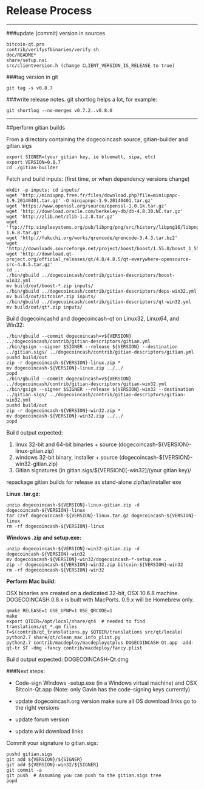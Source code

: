 Release Process
====================

* * *

###update (commit) version in sources


	bitcoin-qt.pro
	contrib/verifysfbinaries/verify.sh
	doc/README*
	share/setup.nsi
	src/clientversion.h (change CLIENT_VERSION_IS_RELEASE to true)

###tag version in git

	git tag -s v0.8.7

###write release notes. git shortlog helps a lot, for example:

	git shortlog --no-merges v0.7.2..v0.8.0

* * *

##perform gitian builds

 From a directory containing the dogecoincash source, gitian-builder and gitian.sigs
  
	export SIGNER=(your gitian key, ie bluematt, sipa, etc)
	export VERSION=0.8.7
	cd ./gitian-builder

 Fetch and build inputs: (first time, or when dependency versions change)

	mkdir -p inputs; cd inputs/
	wget 'http://miniupnp.free.fr/files/download.php?file=miniupnpc-1.9.20140401.tar.gz' -O miniupnpc-1.9.20140401.tar.gz'
	wget 'https://www.openssl.org/source/openssl-1.0.1k.tar.gz'
	wget 'http://download.oracle.com/berkeley-db/db-4.8.30.NC.tar.gz'
	wget 'http://zlib.net/zlib-1.2.8.tar.gz'
	wget 'ftp://ftp.simplesystems.org/pub/libpng/png/src/history/libpng16/libpng-1.6.8.tar.gz'
	wget 'http://fukuchi.org/works/qrencode/qrencode-3.4.3.tar.bz2'
	wget 'http://downloads.sourceforge.net/project/boost/boost/1.55.0/boost_1_55_0.tar.bz2'
	wget 'http://download.qt-project.org/official_releases/qt/4.8/4.8.5/qt-everywhere-opensource-src-4.8.5.tar.gz'
	cd ..
	./bin/gbuild ../dogecoincash/contrib/gitian-descriptors/boost-win32.yml
	mv build/out/boost-*.zip inputs/
	./bin/gbuild ../dogecoincash/contrib/gitian-descriptors/deps-win32.yml
	mv build/out/bitcoin*.zip inputs/
	./bin/gbuild ../dogecoincash/contrib/gitian-descriptors/qt-win32.yml
	mv build/out/qt*.zip inputs/

 Build dogecoincashd and dogecoincash-qt on Linux32, Linux64, and Win32:
  
	./bin/gbuild --commit dogecoincash=v${VERSION} ../dogecoincash/contrib/gitian-descriptors/gitian.yml
	./bin/gsign --signer $SIGNER --release ${VERSION} --destination ../gitian.sigs/ ../dogecoincash/contrib/gitian-descriptors/gitian.yml
	pushd build/out
	zip -r dogecoincash-${VERSION}-linux.zip *
	mv dogecoincash-${VERSION}-linux.zip ../../
	popd
	./bin/gbuild --commit dogecoincash=v${VERSION} ../dogecoincash/contrib/gitian-descriptors/gitian-win32.yml
	./bin/gsign --signer $SIGNER --release ${VERSION}-win32 --destination ../gitian.sigs/ ../dogecoincash/contrib/gitian-descriptors/gitian-win32.yml
	pushd build/out
	zip -r dogecoincash-${VERSION}-win32.zip *
	mv dogecoincash-${VERSION}-win32.zip ../../
	popd

  Build output expected:

  1. linux 32-bit and 64-bit binaries + source (dogecoincash-${VERSION}-linux-gitian.zip)
  2. windows 32-bit binary, installer + source (dogecoincash-${VERSION}-win32-gitian.zip)
  3. Gitian signatures (in gitian.sigs/${VERSION}[-win32]/(your gitian key)/

repackage gitian builds for release as stand-alone zip/tar/installer exe

**Linux .tar.gz:**

	unzip dogecoincash-${VERSION}-linux-gitian.zip -d dogecoincash-${VERSION}-linux
	tar czvf dogecoincash-${VERSION}-linux.tar.gz dogecoincash-${VERSION}-linux
	rm -rf dogecoincash-${VERSION}-linux

**Windows .zip and setup.exe:**

	unzip dogecoincash-${VERSION}-win32-gitian.zip -d dogecoincash-${VERSION}-win32
	mv dogecoincash-${VERSION}-win32/dogecoincash-*-setup.exe .
	zip -r dogecoincash-${VERSION}-win32.zip bitcoin-${VERSION}-win32
	rm -rf dogecoincash-${VERSION}-win32

**Perform Mac build:**

  OSX binaries are created on a dedicated 32-bit, OSX 10.6.8 machine.
  DOGECOINCASH 0.8.x is built with MacPorts.  0.9.x will be Homebrew only.

	qmake RELEASE=1 USE_UPNP=1 USE_QRCODE=1
	make
	export QTDIR=/opt/local/share/qt4  # needed to find translations/qt_*.qm files
	T=$(contrib/qt_translations.py $QTDIR/translations src/qt/locale)
	python2.7 share/qt/clean_mac_info_plist.py
	python2.7 contrib/macdeploy/macdeployqtplus DOGECOINCASH-Qt.app -add-qt-tr $T -dmg -fancy contrib/macdeploy/fancy.plist

 Build output expected: DOGECOINCASH-Qt.dmg

###Next steps:

* Code-sign Windows -setup.exe (in a Windows virtual machine) and
  OSX Bitcoin-Qt.app (Note: only Gavin has the code-signing keys currently)

* update dogecoincash.org version
  make sure all OS download links go to the right versions

* update forum version

* update wiki download links

Commit your signature to gitian.sigs:

	pushd gitian.sigs
	git add ${VERSION}/${SIGNER}
	git add ${VERSION}-win32/${SIGNER}
	git commit -a
	git push  # Assuming you can push to the gitian.sigs tree
	popd


